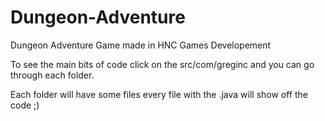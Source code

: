 # Dungeon-Adventure
Dungeon Adventure Game made in HNC Games Developement

To see the main bits of code click on the src/com/greginc and you can go through each folder.

Each folder will have some files every file with the .java will show off the code ;)
